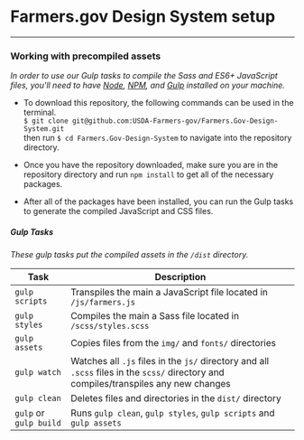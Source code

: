 # Farmers.gov Design System setup
---
### Working with precompiled assets

_In order to use our Gulp tasks to compile the Sass and ES6+ JavaScript files, you'll need to have [Node](https://nodejs.org/en/), [NPM](https://www.npmjs.com/), and [Gulp](https://gulpjs.com/) installed on your machine._

+ To download this repository, the following commands can be used in the terminal.  
  `$ git clone git@github.com:USDA-Farmers-gov/Farmers.Gov-Design-System.git`  
then run `$ cd Farmers.Gov-Design-System` to navigate into the repository directory.

+ Once you have the repository downloaded, make sure you are in the repository directory and run `npm install` to get all of the necessary packages.

+ After all of the packages have been installed, you can run the Gulp tasks to generate the compiled JavaScript and CSS files.

##### Gulp Tasks   
_These gulp tasks put the compiled assets in the `/dist` directory._   

| Task                   | Description                                                                                                                          |
| ---------------------- | ------------------------------------------------------------------------------------------------------------------------------------ |
| `gulp scripts`         | Transpiles the main a JavaScript file located in `/js/farmers.js`                                                                    |
| `gulp styles`          | Compiles the main a Sass file located in `/scss/styles.scss`                                                                          |
| `gulp assets`          | Copies files from the `img/` and `fonts/` directories                                                                                |
| `gulp watch`           | Watches all `.js` files in the `js/` directory and all `.scss` files in the `scss/` directory and compiles/transpiles any new changes |
| `gulp clean`           | Deletes files and directories in the `dist/` directory                                                                               |
| `gulp` or `gulp build` | Runs `gulp clean`, `gulp styles`, `gulp scripts` and `gulp assets`                                                                   |
